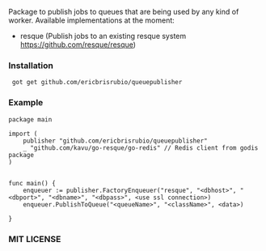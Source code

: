 Package to publish jobs to queues that are being used by any kind of worker. Available implementations at the moment:

- resque (Publish jobs to an existing resque system https://github.com/resque/resque) 
 


### **Installation**

``` got get github.com/ericbrisrubio/queuepublisher```

### **Example**

```
package main

import (
    publisher "github.com/ericbrisrubio/queuepublisher"
    _ "github.com/kavu/go-resque/go-redis" // Redis client from godis package
)


func main() {
    enqueuer := publisher.FactoryEnqueuer("resque", "<dbhost>", "<dbport>", "<dbname>", "<dbpass>", <use ssl connection>)
    enqueuer.PublishToQueue("<queueName>", "<className>", <data>)

}
```

### **MIT LICENSE**